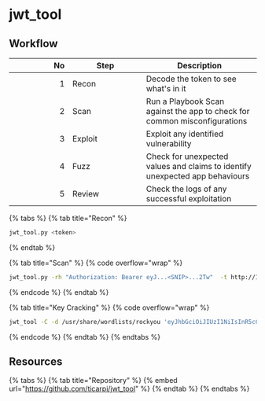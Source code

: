 # jwt\_tool

## Workflow

<table><thead><tr><th width="105" align="right">No</th><th width="134">Step</th><th>Description</th></tr></thead><tbody><tr><td align="right">1</td><td>Recon </td><td>Decode the token to see what's in it</td></tr><tr><td align="right">2</td><td>Scan </td><td>Run a Playbook Scan against the app to check for common misconfigurations</td></tr><tr><td align="right">3</td><td>Exploit </td><td>Exploit any identified vulnerability</td></tr><tr><td align="right">4</td><td>Fuzz </td><td>Check for unexpected values and claims to identify unexpected app behaviours</td></tr><tr><td align="right">5</td><td>Review </td><td>Check the logs of any successful exploitation</td></tr></tbody></table>

{% tabs %}
{% tab title="Recon" %}
```bash
jwt_tool.py <token>
```
{% endtab %}

{% tab title="Scan" %}
{% code overflow="wrap" %}
```bash
jwt_tool.py -rh "Authorization: Bearer eyJ...<SNIP>...2Tw"  -t http://127.0.0.1:8888/identity/api/v2/user/dashboard -M pb
```
{% endcode %}
{% endtab %}

{% tab title="Key Cracking" %}
{% code overflow="wrap" %}
```bash
jwt_tool -C -d /usr/share/wordlists/rockyou 'eyJhbGciOiJIUzI1NiIsInR5cCI6IkpXVCJ9.eyJ1c2VybmFtZSI6InRlc3QifQ==.BmzWWVFXmJsqH7K9dTxCyCopRB0HHFvCYKCfwW+8We4='
```
{% endcode %}
{% endtab %}
{% endtabs %}

## Resources

{% tabs %}
{% tab title="Repository" %}
{% embed url="https://github.com/ticarpi/jwt_tool" %}
{% endtab %}
{% endtabs %}
